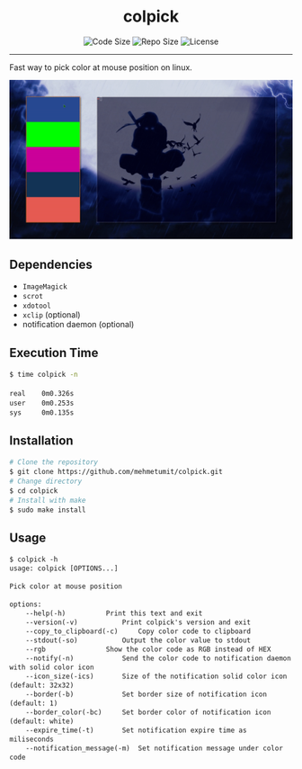 <h1 align="center">colpick</h1>
<p align="center">
	<img src="https://img.shields.io/github/languages/code-size/MehmetUmit/colpick" alt="Code Size"/>
	<img src="https://img.shields.io/github/repo-size/MehmetUmit/colpick" alt="Repo Size"/>
	<img src="https://img.shields.io/github/license/MehmetUmit/colpick" alt="License"/>
</p>

---

Fast way to pick color at mouse position on linux.

![demonstration](https://github.com/MehmetUmit/colpick/blob/main/demo/demo.gif)
## Dependencies
* `ImageMagick`
* `scrot`
* `xdotool`
* `xclip` (optional)
* notification daemon (optional)
## Execution Time
```sh
$ time colpick -n

real	0m0.326s
user	0m0.253s
sys     0m0.135s
```
## Installation
```sh
# Clone the repository
$ git clone https://github.com/mehmetumit/colpick.git
# Change directory
$ cd colpick
# Install with make
$ sudo make install
```
## Usage
```
$ colpick -h
usage: colpick [OPTIONS...]

Pick color at mouse position

options:
	--help(-h)			Print this text and exit
	--version(-v)			Print colpick's version and exit
	--copy_to_clipboard(-c) 	Copy color code to clipboard
	--stdout(-so)			Output the color value to stdout
	--rgb				Show the color code as RGB instead of HEX
	--notify(-n)			Send the color code to notification daemon with solid color icon
	--icon_size(-ics)		Size of the notification solid color icon (default: 32x32)
	--border(-b)			Set border size of notification icon (default: 1)
	--border_color(-bc)		Set border color of notification icon (default: white)
	--expire_time(-t)		Set notification expire time as miliseconds
	--notification_message(-m)	Set notification message under color code

```
